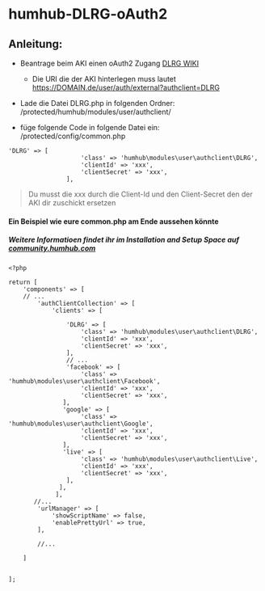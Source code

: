 # humhub-DLRG-oAuth2

## Anleitung:

- Beantrage beim  AKI einen oAuth2 Zugang [DLRG WIKI](https://atlas.dlrg.de/confluence/pages/viewpage.action?pageId=53641306)
  - Die URI die der AKI hinterlegen muss lautet  https://DOMAIN.de/user/auth/external?authclient=DLRG

- Lade die Datei DLRG.php in folgenden Ordner: /protected/humhub/modules/user/authclient/

- füge folgende Code in folgende Datei ein: /protected/config/common.php

```
'DLRG' => [
                    'class' => 'humhub\modules\user\authclient\DLRG',
                    'clientId' => 'xxx',
                    'clientSecret' => 'xxx',
             	],
```      
> Du musst die xxx durch die Client-Id und den Client-Secret den der AKI dir zuschickt ersetzen



#### Ein Beispiel wie eure common.php am Ende aussehen könnte
##### Weitere Informatioen findet ihr im Installation and Setup Space auf [community.humhub.com](https://community.humhub.com/s/installation-and-setup/wiki/page/view?title=Install+%26+Setup+Wiki+Home)
```
<?php

return [
    'components' => [
    // ...
        'authClientCollection' => [
            'clients' => [

            	'DLRG' => [
                    'class' => 'humhub\modules\user\authclient\DLRG',
                    'clientId' => 'xxx',
                    'clientSecret' => 'xxx',
             	],
                // ...
                'facebook' => [
                    'class' => 'humhub\modules\user\authclient\Facebook',
                    'clientId' => 'xxx',
                    'clientSecret' => 'xxx',
               ],
               'google' => [
                    'class' => 'humhub\modules\user\authclient\Google',
                    'clientId' => 'xxx',
                    'clientSecret' => 'xxx',
               ],
               'live' => [
                    'class' => 'humhub\modules\user\authclient\Live',
                    'clientId' => 'xxx',
                    'clientSecret' => 'xxx',
                ],
              ],
             ],
       //...
        'urlManager' => [
            'showScriptName' => false,
            'enablePrettyUrl' => true,
        ],

        //...

    ]


];
```
